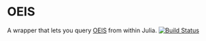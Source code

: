 # OEIS
A wrapper that lets you query [OEIS](http://oeis.org) from within Julia.
[![Build Status](https://travis-ci.org/MurrayT/OEIS.jl.svg?branch=master)](https://travis-ci.org/MurrayT/OEIS.jl)
